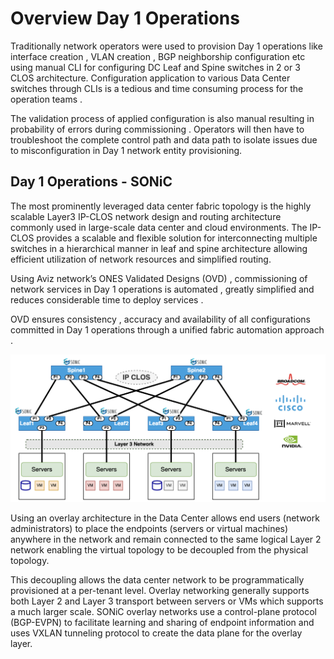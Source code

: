 # Overview Day 1 Operations 

Traditionally network operators were used to provision  Day 1 operations like interface creation , VLAN creation , BGP neighborship configuration etc using manual CLI for configuring DC Leaf and Spine switches  in 2 or 3 CLOS architecture. Configuration application to various Data Center switches through CLIs is a tedious and time consuming process for the operation teams .

The validation process of applied configuration  is also manual resulting in probability of errors during commissioning . Operators will then have to troubleshoot the complete control path and data path to isolate issues due to misconfiguration in Day 1 network entity provisioning.


## Day 1 Operations - SONiC 

The most prominently  leveraged data center fabric topology is the highly scalable Layer3  IP-CLOS network design and routing architecture commonly used in large-scale data center and cloud environments. The IP-CLOS provides a scalable and flexible solution for interconnecting multiple switches  in a hierarchical manner in leaf and spine architecture allowing efficient utilization of network resources and simplified routing.


Using Aviz network’s  ONES Validated Designs (OVD) , commissioning of network services in Day 1 operations is automated ,  greatly simplified and reduces considerable  time to deploy services . 

OVD ensures consistency , accuracy and availability of all configurations committed in Day 1 operations through a unified fabric automation approach .




![configuration](../img/FirstImage.png)



Using an overlay architecture in the Data Center allows end users (network administrators) to place the endpoints (servers or virtual machines) anywhere in the network and remain connected to the same logical Layer 2 network enabling the virtual topology to be decoupled from the physical topology. 

This decoupling allows the data center network to be programmatically provisioned at a per-tenant level. Overlay networking generally supports both Layer 2 and Layer 3 transport between servers or VMs which  supports a much larger scale. SONiC overlay networks use a control-plane protocol (BGP-EVPN) to facilitate learning and sharing of endpoint information and uses VXLAN tunneling protocol to create the data plane for the overlay layer.

